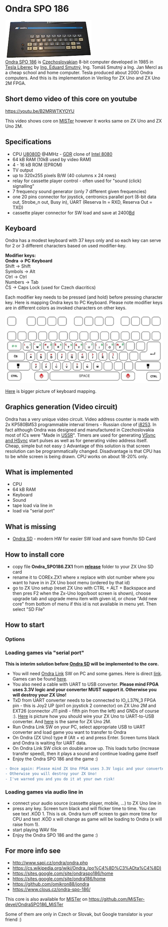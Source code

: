 # Ondra SPO 186
![Ondra SPO 186 image](/pictures/Ondra_th.jpg)  
[Ondra SPO 186](https://cs.wikipedia.org/wiki/Ondra_(po%C4%8D%C3%ADta%C4%8D)) is [Czechoslovakian](https://en.wikipedia.org/wiki/Czechoslovakia) 8-bit computer developed in 1985 in [Tesla Liberec](https://en.wikipedia.org/wiki/Tesla_(Czechoslovak_company)) by [Ing. Eduard Smutný](https://cs.wikipedia.org/wiki/Eduard_Smutn%C3%BD), Ing. Tomáš Smutný a Ing. Jan Mercl as a cheap school and home computer. Tesla produced about 2000 Ondra computers.
And this is its implementation in Verilog for ZX Uno and ZX Uno 2M FPGA.

## Short demo video of this core on youtube

https://youtu.be/B2MRWTKYOYU  

This video shows core on  [MISTer](https://github.com/MiSTer-devel/Main_MiSTer/wiki) however it works same on ZX Uno and ZX Uno 2M.

## Specifications

* CPU [U8080D](https://en.wikipedia.org/wiki/U880) @4MHz - [GDR](https://en.wikipedia.org/wiki/East_Germany) clone of [Intel 8080](https://en.wikipedia.org/wiki/Intel_8080)
* 64 kB RAM (10kB used by video RAM)
* 4 - 16 kB ROM (EPROM) 
* TV output 
* up to 320x255 pixels B/W (40 columns x 24 rows)
* relay for cassette player control - often used for "sound (click) signalling"
* 7 frequency sound generator (only 7 different given frequencies)
* one 20 pins connector for joystick, centronics parallel port (8-bit data out, Strobe_n out, Busy in), UART (Reserva In = RXD, Reserva Out = TXD)
* cassette player connector for SW load and save at 2400[Bd](https://en.wikipedia.org/wiki/Baud)

## Keyboard

Ondra has a modest keyboard with 37 keys only and so each key can serve for 2 or 3 different characters based on used modifier-key.

**Modifier keys:**  
**Ondra      -> PC Keyboard**  
Shift      -> Shift  
Symbols    -> Alt  
Ctrl       -> Ctrl  
Numbers    -> Tab  
ČS         -> Caps Lock (used for Czech diacritics)  

Each modifier key needs to be pressed (and hold) before pressing character key. 
Here is mapping Ondra keys to PC Keyboard. Please note modifier keys are in different colors as invoked characters on other keys.

![Ondra Keyboard mapping](/pictures/OndraKeyboardMapping_small.jpg)

[Here](/pictures/OndraKeyboardMapping.jpg) is bigger picture of keyboard mapping.

## Graphics generation (Video circuit)

Ondra has a very unique video circuit. Video address counter is made with 2x КР580ВИ53 programmable interval timers - Russian clone of [i8253](https://en.wikipedia.org/wiki/Intel_8253). In fact although Ondra was designed and manufactured in Czechoslovakia most of ICs were "Made in [USSR](https://en.wikipedia.org/wiki/Soviet_Union)".
Timers are used for generating [VSync and HSync](https://en.wikipedia.org/wiki/Analog_television#Vertical_synchronization) start pulses as well as for generating video address itself. Cheap, simple but not easy :)
Advantage of this solution is that screen resolution can be programmatically changed. Disadvantage is that CPU has to be while screen is being drawn. CPU works on about 18-20% only.


## What is implemented

* CPU
* 64 kB RAM
* Keyboard
* Sound
* tape load via line in
* load via "serial port"

## What is missing

* [Ondra SD](https://sites.google.com/site/ondraspo186/4-rom-card-sd) - modern HW for easier SW load and save from/to SD Card

## How to install core

* copy file **Ondra_SPO186.ZX1** from **[release](/release)** folder to your ZX Uno SD card 
* rename it to COREx.ZX1 where x replace with slot number where you want to have in in ZX Uno boot menu (ordered by that id)
* go to ZX Uno setup (reset ZX Uno with CTRL + ALT + Backspace and then pres F2 when the Zx-Uno logo/boot screen is shown), choose upgrade tab and upgrade menu item with given id, or chose "Add new core" from bottom of menu if this id is not available in menu yet. Then select "SD File"

## How to start

### Options
 

### Loading games via "serial port"

**This is interim solution before [Ondra SD](https://sites.google.com/site/ondraspo186/4-rom-card-sd) will be implemented to the core.**  

* You will need [Ondra Link](https://sites.google.com/site/ondraspo186/rs232/ondralink) SW on PC and some games. Here is direct [link](https://sites.google.com/site/ondraspo186/download/9-2-rom-a-utility/OndraLink32.zip?attredirects=0&d=1). Games can be found [here](https://sites.google.com/site/ondraspo186/download/9-1-hry).
* You also need a cable with UART to USB converter. **Please mind FPGA uses 3.3V logic and your converter MUST support it. Otherwise you will destroy your ZX Uno!**
* TxD from UART converter needs to be connected to IO_L37N_3 FPGA pin - this is Joy2 UP (pin1 on joystick 2 connector) on ZX Uno 2M and EXT26 (connector J11 pin8 - fifth pin from the left) and GNDs of course :). [Here](/pictures/ZXUno-UART.jpg) is picture how you should wire your ZX Uno to UART-to-USB converter. And [here](/pictures/ZXUno2M-UART.jpg) is the same for ZX Uno 2M.
* Run Ondra Link SW on your PC, select appropriate USB to UART converter and load game you want to transfer to Ondra
* On Ondra (ZX Uno) type # (Alt + e) and press Enter. Screen turns black and Ondra is waiting for UART data.
* On Ondra Link SW click on double arrow up. This loads turbo (increase transfer speed), then it plays a sound and continue loading game itself
* Enjoy the Ondra SPO 186 and the game :)

```diff
- Once again: Please mind ZX Uno FPGA uses 3.3V logic and your converter MUST support it. 
- Otherwise you will destroy your ZX Uno!
- I've warned you and you do it at your own risk!
```

### Loading games via audio line in

* connect your audio source (cassette player, mobile, ...) to ZX Uno line in
* press any key. Screen turn black and will flicker time to time. You can see text .KÓD 1. This is ok. Ondra turn off screen to gain more time for CPU and text .KÓD x will change as game will be loading to Ondra (x will raise from 1).
* start playing WAV file
* Enjoy the Ondra SPO 186 and the game :)

## For more info see

* http://www.sapi.cz/ondra/ondra.php
* https://cs.wikipedia.org/wiki/Ondra_(po%C4%8D%C3%ADta%C4%8D)
* https://sites.google.com/site/ondraspo186/home
* https://sites.google.com/site/ondra186/home 
* https://github.com/omikron88/jondra
* https://www.clous.cz/ondra-spo-186/

This core is also available for [MISTer](https://github.com/MiSTer-devel/Main_MiSTer/wiki) on https://github.com/MiSTer-devel/OndraSPO186_MiSTer

Some of them are only in Czech or Slovak, but Google translator is your friend :)
